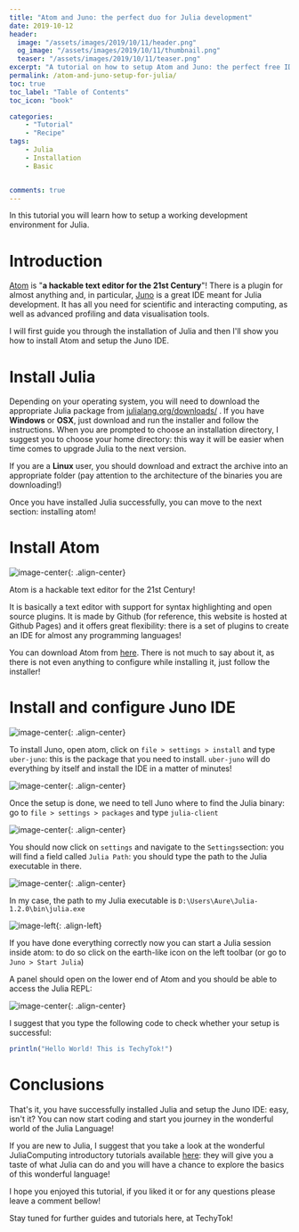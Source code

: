 ```yaml
---
title: "Atom and Juno: the perfect duo for Julia development"
date: 2019-10-12
header:
  image: "/assets/images/2019/10/11/header.png"
  og_image: "/assets/images/2019/10/11/thumbnail.png"
  teaser: "/assets/images/2019/10/11/teaser.png"
excerpt: "A tutorial on how to setup Atom and Juno: the perfect free IDE to start coding in Julia"
permalink: /atom-and-juno-setup-for-julia/
toc: true
toc_label: "Table of Contents"
toc_icon: "book"

categories:
    - "Tutorial"
    - "Recipe"
tags:
    - Julia
    - Installation
    - Basic


comments: true
---
```


In this tutorial you will learn how to setup a working development environment for Julia.

# Introduction

[Atom](https://atom.io/) is "**a hackable text editor for the 21st Century**"! There is a plugin for almost anything and, in particular, [Juno](https://junolab.org/) is a great IDE meant for Julia development. It has all you need for scientific and interacting computing, as well as advanced profiling and data visualisation tools.

I will first guide you through the installation of Julia and then I'll show you how to install Atom and setup the Juno IDE.

# Install Julia

Depending on your operating system, you will need to download the appropriate Julia package from [julialang.org/downloads/](https://julialang.org/downloads/) . If you have **Windows** or **OSX**, just download and run the installer and follow the instructions. When you are prompted to choose an installation directory, I suggest you to choose your home directory: this way it will be easier when time comes to upgrade Julia to the next version.

If you are a **Linux** user, you should download and extract the archive into an appropriate folder (pay attention to the architecture of the binaries you are downloading!)

Once you have installed Julia successfully, you can move to the next section: installing atom!

# Install Atom

![image-center](/assets/images/2019/04/26/atom.png){: .align-center}

Atom is a hackable text editor for the 21st Century!

It is basically a text editor with support for syntax highlighting and open source plugins. It is made by Github (for reference, this website is hosted at Github Pages) and it offers great flexibility: there is a set of plugins to create an IDE for almost any programming languages!

You can download Atom from [here](<https://atom.io/>). There is not much to say about it, as there is not even anything to configure while installing it, just follow the installer!

# Install and configure Juno IDE

![image-center](/assets/images/2019/04/26/juno.png){: .align-center}

To install Juno, open atom, click on `file > settings > install` and type `uber-juno`: this is the package that you need to install. `uber-juno` will do everything by itself and install the IDE in a matter of minutes!

![image-center](/assets/images/2019/04/26/install-juno.png){: .align-center}

Once the setup is done, we need to tell Juno where to find the Julia binary: go to `file > settings > packages` and type `julia-client` 

![image-center](/assets/images/2019/04/26/juno-setup-1.png){: .align-center}

You should now click on `settings` and navigate to the `Settings`section: you will find a field called `Julia Path`: you should type the path to the Julia executable in there. 

![image-center](/assets/images/2019/10/11/fig1_julia_path.png){: .align-center}

In my case, the path to my Julia executable is `D:\Users\Aure\Julia-1.2.0\bin\julia.exe` 

![image-left](/assets/images/2019/10/11/fig2_start_julia.png){: .align-left}

If you have done everything correctly now you can start a Julia session inside atom: to do so click on the earth-like icon on the left toolbar (or go to `Juno > Start Julia`)

A panel should open on the lower end of Atom and you should be able to access the Julia REPL:

![image-center](/assets/images/2019/10/11/fig3_hello_world.png){: .align-center}

I suggest that you type the following code to check whether your setup is successful:

```julia
println("Hello World! This is TechyTok!")
```

# Conclusions 

That's it, you have successfully installed Julia and setup the Juno IDE: easy, isn't it? You can now start coding and start you journey in the wonderful world of the Julia Language! 

If you are new to Julia, I suggest that you take a look at the wonderful JuliaComputing introductory tutorials available [here](#https://github.com/JuliaComputing/JuliaBoxTutorials/tree/master/introductory-tutorials/intro-to-julia): they will give you a taste of what Julia can do and you will have a chance to explore the basics of this wonderful language!

I hope you enjoyed this tutorial, if you liked it or for any questions please leave a comment bellow! 

Stay tuned for further guides and tutorials here, at TechyTok!

 

